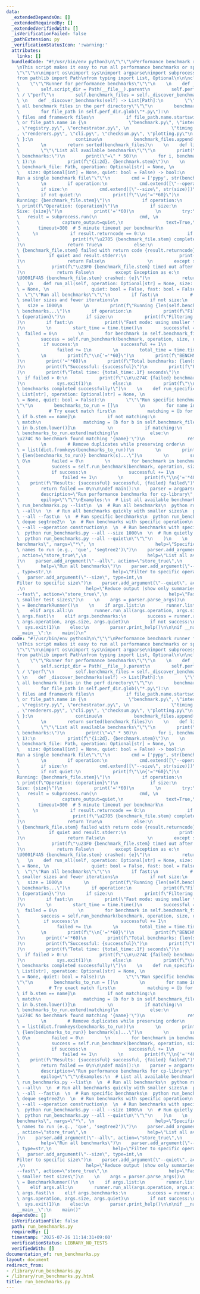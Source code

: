 ```yaml
---
data:
  _extendedDependsOn: []
  _extendedRequiredBy: []
  _extendedVerifiedWith: []
  _isVerificationFailed: false
  _pathExtension: py
  _verificationStatusIcon: ':warning:'
  attributes:
    links: []
  bundledCode: "#!/usr/bin/env python3\n\"\"\"\nPerformance benchmark runner for cp-library.\n\
    \nThis script makes it easy to run all performance benchmarks or specific subsets.\n\
    \"\"\"\n\nimport os\nimport sys\nimport argparse\nimport subprocess\nimport time\n\
    from pathlib import Path\nfrom typing import List, Optional\n\n\nclass BenchmarkRunner:\n\
    \    \"\"\"Runner for performance benchmarks\"\"\"\n    \n    def __init__(self):\n\
    \        self.script_dir = Path(__file__).parent\n        self.perf_dir = self.script_dir\
    \ / \"perf\"\n        self.benchmark_files = self._discover_benchmarks()\n   \
    \ \n    def _discover_benchmarks(self) -> List[Path]:\n        \"\"\"Discover\
    \ all benchmark files in the perf directory\"\"\"\n        benchmark_files = []\n\
    \        for file_path in self.perf_dir.glob(\"*.py\"):\n            # Skip module\
    \ files and framework files\n            if file_path.name.startswith(\"__\")\
    \ or file_path.name in {\n                \"benchmark.py\", \"interfaces.py\"\
    , \"registry.py\", \"orchestrator.py\", \n                \"timing.py\", \"output.py\"\
    , \"renderers.py\", \"cli.py\", \"checksum.py\", \"plotting.py\"\n           \
    \ }:\n                continue\n            benchmark_files.append(file_path)\n\
    \        \n        return sorted(benchmark_files)\n    \n    def list_benchmarks(self):\n\
    \        \"\"\"List all available benchmarks\"\"\"\n        print(\"Available\
    \ benchmarks:\")\n        print(\"=\" * 50)\n        for i, benchmark in enumerate(self.benchmark_files,\
    \ 1):\n            print(f\"{i:2d}. {benchmark.stem}\")\n    \n    def run_benchmark(self,\
    \ benchmark_file: Path, operation: Optional[str] = None, \n                  \
    \   size: Optional[int] = None, quiet: bool = False) -> bool:\n        \"\"\"\
    Run a single benchmark file\"\"\"\n        cmd = ['pypy', str(benchmark_file)]\n\
    \        \n        if operation:\n            cmd.extend([\"--operation\", operation])\n\
    \        if size:\n            cmd.extend([\"--size\", str(size)])\n        \n\
    \        if not quiet:\n            print(f\"\\n{'='*60}\")\n            print(f\"\
    Running: {benchmark_file.stem}\")\n            if operation:\n               \
    \ print(f\"Operation: {operation}\")\n            if size:\n                print(f\"\
    Size: {size}\")\n            print('='*60)\n        \n        try:\n         \
    \   result = subprocess.run(\n                cmd, \n                cwd=self.script_dir,\n\
    \                capture_output=quiet,\n                text=True,\n         \
    \       timeout=300  # 5 minute timeout per benchmark\n            )\n       \
    \     \n            if result.returncode == 0:\n                if not quiet:\n\
    \                    print(f\"\u2705 {benchmark_file.stem} completed successfully\"\
    )\n                return True\n            else:\n                print(f\"\u274C\
    \ {benchmark_file.stem} failed with return code {result.returncode}\")\n     \
    \           if quiet and result.stderr:\n                    print(f\"Error: {result.stderr}\"\
    )\n                return False\n                \n        except subprocess.TimeoutExpired:\n\
    \            print(f\"\u23F0 {benchmark_file.stem} timed out after 5 minutes\"\
    )\n            return False\n        except Exception as e:\n            print(f\"\
    \U0001F4A5 {benchmark_file.stem} crashed: {e}\")\n            return False\n \
    \   \n    def run_all(self, operation: Optional[str] = None, size: Optional[int]\
    \ = None, \n                quiet: bool = False, fast: bool = False):\n      \
    \  \"\"\"Run all benchmarks\"\"\"\n        if fast:\n            # Fast mode:\
    \ smaller sizes and fewer iterations\n            if not size:\n             \
    \   size = 1000\n        \n        print(f\"Running {len(self.benchmark_files)}\
    \ benchmarks...\")\n        if operation:\n            print(f\"Filtering to operation:\
    \ {operation}\")\n        if size:\n            print(f\"Filtering to size: {size}\"\
    )\n        if fast:\n            print(\"Fast mode: using smaller test sizes\"\
    )\n        \n        start_time = time.time()\n        successful = 0\n      \
    \  failed = 0\n        \n        for benchmark in self.benchmark_files:\n    \
    \        success = self.run_benchmark(benchmark, operation, size, quiet)\n   \
    \         if success:\n                successful += 1\n            else:\n  \
    \              failed += 1\n        \n        total_time = time.time() - start_time\n\
    \        \n        print(f\"\\n{'='*60}\")\n        print(f\"BENCHMARK SUMMARY\"\
    )\n        print('='*60)\n        print(f\"Total benchmarks: {len(self.benchmark_files)}\"\
    )\n        print(f\"Successful: {successful}\")\n        print(f\"Failed: {failed}\"\
    )\n        print(f\"Total time: {total_time:.1f} seconds\")\n        \n      \
    \  if failed > 0:\n            print(f\"\\n\u274C {failed} benchmarks failed\"\
    )\n            sys.exit(1)\n        else:\n            print(f\"\\n\u2705 All\
    \ benchmarks completed successfully!\")\n    \n    def run_specific(self, names:\
    \ List[str], operation: Optional[str] = None, \n                    size: Optional[int]\
    \ = None, quiet: bool = False):\n        \"\"\"Run specific benchmarks by name\"\
    \"\"\n        benchmarks_to_run = []\n        \n        for name in names:\n \
    \           # Try exact match first\n            matching = [b for b in self.benchmark_files\
    \ if b.stem == name]\n            if not matching:\n                # Try partial\
    \ match\n                matching = [b for b in self.benchmark_files if name.lower()\
    \ in b.stem.lower()]\n            \n            if matching:\n               \
    \ benchmarks_to_run.extend(matching)\n            else:\n                print(f\"\
    \u274C No benchmark found matching '{name}'\")\n                return False\n\
    \        \n        # Remove duplicates while preserving order\n        benchmarks_to_run\
    \ = list(dict.fromkeys(benchmarks_to_run))\n        \n        print(f\"Running\
    \ {len(benchmarks_to_run)} benchmark(s)...\")\n        \n        successful =\
    \ 0\n        failed = 0\n        \n        for benchmark in benchmarks_to_run:\n\
    \            success = self.run_benchmark(benchmark, operation, size, quiet)\n\
    \            if success:\n                successful += 1\n            else:\n\
    \                failed += 1\n        \n        print(f\"\\n{'='*40}\")\n    \
    \    print(f\"Results: {successful} successful, {failed} failed\")\n        \n\
    \        return failed == 0\n\n\ndef main():\n    parser = argparse.ArgumentParser(\n\
    \        description=\"Run performance benchmarks for cp-library\",\n        formatter_class=argparse.RawDescriptionHelpFormatter,\n\
    \        epilog=\"\"\"\nExamples:\n  # List all available benchmarks\n  python\
    \ run_benchmarks.py --list\n  \n  # Run all benchmarks\n  python run_benchmarks.py\
    \ --all\n  \n  # Run all benchmarks quickly with smaller sizes\n  python run_benchmarks.py\
    \ --all --fast\n  \n  # Run specific benchmarks\n  python run_benchmarks.py que\
    \ deque segtree2\n  \n  # Run benchmarks with specific operation\n  python run_benchmarks.py\
    \ --all --operation construction\n  \n  # Run benchmarks with specific size\n\
    \  python run_benchmarks.py --all --size 1000\n  \n  # Run quietly (less output)\n\
    \  python run_benchmarks.py --all --quiet\n\"\"\"\n    )\n    \n    parser.add_argument(\"\
    benchmarks\", nargs=\"*\", \n                       help=\"Specific benchmark\
    \ names to run (e.g., 'que', 'segtree2')\")\n    parser.add_argument(\"--list\"\
    , action=\"store_true\",\n                       help=\"List all available benchmarks\"\
    )\n    parser.add_argument(\"--all\", action=\"store_true\",\n               \
    \        help=\"Run all benchmarks\")\n    parser.add_argument(\"--operation\"\
    , type=str,\n                       help=\"Filter to specific operation\")\n \
    \   parser.add_argument(\"--size\", type=int,\n                       help=\"\
    Filter to specific size\")\n    parser.add_argument(\"--quiet\", action=\"store_true\"\
    ,\n                       help=\"Reduce output (show only summaries)\")\n    parser.add_argument(\"\
    --fast\", action=\"store_true\",\n                       help=\"Fast mode: use\
    \ smaller test sizes\")\n    \n    args = parser.parse_args()\n    \n    runner\
    \ = BenchmarkRunner()\n    \n    if args.list:\n        runner.list_benchmarks()\n\
    \    elif args.all:\n        runner.run_all(args.operation, args.size, args.quiet,\
    \ args.fast)\n    elif args.benchmarks:\n        success = runner.run_specific(args.benchmarks,\
    \ args.operation, args.size, args.quiet)\n        if not success:\n          \
    \  sys.exit(1)\n    else:\n        parser.print_help()\n\n\nif __name__ == \"\
    __main__\":\n    main()\n"
  code: "#!/usr/bin/env python3\n\"\"\"\nPerformance benchmark runner for cp-library.\n\
    \nThis script makes it easy to run all performance benchmarks or specific subsets.\n\
    \"\"\"\n\nimport os\nimport sys\nimport argparse\nimport subprocess\nimport time\n\
    from pathlib import Path\nfrom typing import List, Optional\n\n\nclass BenchmarkRunner:\n\
    \    \"\"\"Runner for performance benchmarks\"\"\"\n    \n    def __init__(self):\n\
    \        self.script_dir = Path(__file__).parent\n        self.perf_dir = self.script_dir\
    \ / \"perf\"\n        self.benchmark_files = self._discover_benchmarks()\n   \
    \ \n    def _discover_benchmarks(self) -> List[Path]:\n        \"\"\"Discover\
    \ all benchmark files in the perf directory\"\"\"\n        benchmark_files = []\n\
    \        for file_path in self.perf_dir.glob(\"*.py\"):\n            # Skip module\
    \ files and framework files\n            if file_path.name.startswith(\"__\")\
    \ or file_path.name in {\n                \"benchmark.py\", \"interfaces.py\"\
    , \"registry.py\", \"orchestrator.py\", \n                \"timing.py\", \"output.py\"\
    , \"renderers.py\", \"cli.py\", \"checksum.py\", \"plotting.py\"\n           \
    \ }:\n                continue\n            benchmark_files.append(file_path)\n\
    \        \n        return sorted(benchmark_files)\n    \n    def list_benchmarks(self):\n\
    \        \"\"\"List all available benchmarks\"\"\"\n        print(\"Available\
    \ benchmarks:\")\n        print(\"=\" * 50)\n        for i, benchmark in enumerate(self.benchmark_files,\
    \ 1):\n            print(f\"{i:2d}. {benchmark.stem}\")\n    \n    def run_benchmark(self,\
    \ benchmark_file: Path, operation: Optional[str] = None, \n                  \
    \   size: Optional[int] = None, quiet: bool = False) -> bool:\n        \"\"\"\
    Run a single benchmark file\"\"\"\n        cmd = ['pypy', str(benchmark_file)]\n\
    \        \n        if operation:\n            cmd.extend([\"--operation\", operation])\n\
    \        if size:\n            cmd.extend([\"--size\", str(size)])\n        \n\
    \        if not quiet:\n            print(f\"\\n{'='*60}\")\n            print(f\"\
    Running: {benchmark_file.stem}\")\n            if operation:\n               \
    \ print(f\"Operation: {operation}\")\n            if size:\n                print(f\"\
    Size: {size}\")\n            print('='*60)\n        \n        try:\n         \
    \   result = subprocess.run(\n                cmd, \n                cwd=self.script_dir,\n\
    \                capture_output=quiet,\n                text=True,\n         \
    \       timeout=300  # 5 minute timeout per benchmark\n            )\n       \
    \     \n            if result.returncode == 0:\n                if not quiet:\n\
    \                    print(f\"\u2705 {benchmark_file.stem} completed successfully\"\
    )\n                return True\n            else:\n                print(f\"\u274C\
    \ {benchmark_file.stem} failed with return code {result.returncode}\")\n     \
    \           if quiet and result.stderr:\n                    print(f\"Error: {result.stderr}\"\
    )\n                return False\n                \n        except subprocess.TimeoutExpired:\n\
    \            print(f\"\u23F0 {benchmark_file.stem} timed out after 5 minutes\"\
    )\n            return False\n        except Exception as e:\n            print(f\"\
    \U0001F4A5 {benchmark_file.stem} crashed: {e}\")\n            return False\n \
    \   \n    def run_all(self, operation: Optional[str] = None, size: Optional[int]\
    \ = None, \n                quiet: bool = False, fast: bool = False):\n      \
    \  \"\"\"Run all benchmarks\"\"\"\n        if fast:\n            # Fast mode:\
    \ smaller sizes and fewer iterations\n            if not size:\n             \
    \   size = 1000\n        \n        print(f\"Running {len(self.benchmark_files)}\
    \ benchmarks...\")\n        if operation:\n            print(f\"Filtering to operation:\
    \ {operation}\")\n        if size:\n            print(f\"Filtering to size: {size}\"\
    )\n        if fast:\n            print(\"Fast mode: using smaller test sizes\"\
    )\n        \n        start_time = time.time()\n        successful = 0\n      \
    \  failed = 0\n        \n        for benchmark in self.benchmark_files:\n    \
    \        success = self.run_benchmark(benchmark, operation, size, quiet)\n   \
    \         if success:\n                successful += 1\n            else:\n  \
    \              failed += 1\n        \n        total_time = time.time() - start_time\n\
    \        \n        print(f\"\\n{'='*60}\")\n        print(f\"BENCHMARK SUMMARY\"\
    )\n        print('='*60)\n        print(f\"Total benchmarks: {len(self.benchmark_files)}\"\
    )\n        print(f\"Successful: {successful}\")\n        print(f\"Failed: {failed}\"\
    )\n        print(f\"Total time: {total_time:.1f} seconds\")\n        \n      \
    \  if failed > 0:\n            print(f\"\\n\u274C {failed} benchmarks failed\"\
    )\n            sys.exit(1)\n        else:\n            print(f\"\\n\u2705 All\
    \ benchmarks completed successfully!\")\n    \n    def run_specific(self, names:\
    \ List[str], operation: Optional[str] = None, \n                    size: Optional[int]\
    \ = None, quiet: bool = False):\n        \"\"\"Run specific benchmarks by name\"\
    \"\"\n        benchmarks_to_run = []\n        \n        for name in names:\n \
    \           # Try exact match first\n            matching = [b for b in self.benchmark_files\
    \ if b.stem == name]\n            if not matching:\n                # Try partial\
    \ match\n                matching = [b for b in self.benchmark_files if name.lower()\
    \ in b.stem.lower()]\n            \n            if matching:\n               \
    \ benchmarks_to_run.extend(matching)\n            else:\n                print(f\"\
    \u274C No benchmark found matching '{name}'\")\n                return False\n\
    \        \n        # Remove duplicates while preserving order\n        benchmarks_to_run\
    \ = list(dict.fromkeys(benchmarks_to_run))\n        \n        print(f\"Running\
    \ {len(benchmarks_to_run)} benchmark(s)...\")\n        \n        successful =\
    \ 0\n        failed = 0\n        \n        for benchmark in benchmarks_to_run:\n\
    \            success = self.run_benchmark(benchmark, operation, size, quiet)\n\
    \            if success:\n                successful += 1\n            else:\n\
    \                failed += 1\n        \n        print(f\"\\n{'='*40}\")\n    \
    \    print(f\"Results: {successful} successful, {failed} failed\")\n        \n\
    \        return failed == 0\n\n\ndef main():\n    parser = argparse.ArgumentParser(\n\
    \        description=\"Run performance benchmarks for cp-library\",\n        formatter_class=argparse.RawDescriptionHelpFormatter,\n\
    \        epilog=\"\"\"\nExamples:\n  # List all available benchmarks\n  python\
    \ run_benchmarks.py --list\n  \n  # Run all benchmarks\n  python run_benchmarks.py\
    \ --all\n  \n  # Run all benchmarks quickly with smaller sizes\n  python run_benchmarks.py\
    \ --all --fast\n  \n  # Run specific benchmarks\n  python run_benchmarks.py que\
    \ deque segtree2\n  \n  # Run benchmarks with specific operation\n  python run_benchmarks.py\
    \ --all --operation construction\n  \n  # Run benchmarks with specific size\n\
    \  python run_benchmarks.py --all --size 1000\n  \n  # Run quietly (less output)\n\
    \  python run_benchmarks.py --all --quiet\n\"\"\"\n    )\n    \n    parser.add_argument(\"\
    benchmarks\", nargs=\"*\", \n                       help=\"Specific benchmark\
    \ names to run (e.g., 'que', 'segtree2')\")\n    parser.add_argument(\"--list\"\
    , action=\"store_true\",\n                       help=\"List all available benchmarks\"\
    )\n    parser.add_argument(\"--all\", action=\"store_true\",\n               \
    \        help=\"Run all benchmarks\")\n    parser.add_argument(\"--operation\"\
    , type=str,\n                       help=\"Filter to specific operation\")\n \
    \   parser.add_argument(\"--size\", type=int,\n                       help=\"\
    Filter to specific size\")\n    parser.add_argument(\"--quiet\", action=\"store_true\"\
    ,\n                       help=\"Reduce output (show only summaries)\")\n    parser.add_argument(\"\
    --fast\", action=\"store_true\",\n                       help=\"Fast mode: use\
    \ smaller test sizes\")\n    \n    args = parser.parse_args()\n    \n    runner\
    \ = BenchmarkRunner()\n    \n    if args.list:\n        runner.list_benchmarks()\n\
    \    elif args.all:\n        runner.run_all(args.operation, args.size, args.quiet,\
    \ args.fast)\n    elif args.benchmarks:\n        success = runner.run_specific(args.benchmarks,\
    \ args.operation, args.size, args.quiet)\n        if not success:\n          \
    \  sys.exit(1)\n    else:\n        parser.print_help()\n\n\nif __name__ == \"\
    __main__\":\n    main()"
  dependsOn: []
  isVerificationFile: false
  path: run_benchmarks.py
  requiredBy: []
  timestamp: '2025-07-26 11:14:31+09:00'
  verificationStatus: LIBRARY_NO_TESTS
  verifiedWith: []
documentation_of: run_benchmarks.py
layout: document
redirect_from:
- /library/run_benchmarks.py
- /library/run_benchmarks.py.html
title: run_benchmarks.py
---
```

